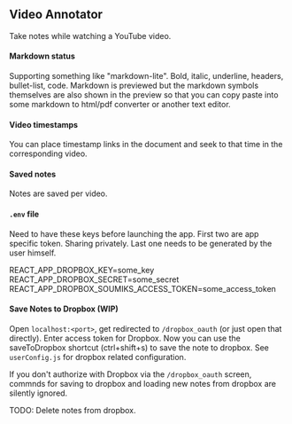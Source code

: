## Video Annotator

Take notes while watching a YouTube video.

#### Markdown status

Supporting something like "markdown-lite". Bold, italic, underline, headers,
bullet-list, code. Markdown is previewed but the markdown symbols themselves
are also shown in the preview so that you can copy paste into some markdown to
html/pdf converter or another text editor.

#### Video timestamps

You can place timestamp links in the document and seek to that time in the
corresponding video.

#### Saved notes

Notes are saved per video.

#### `.env` file

Need to have these keys before launching the app. First two are app specific token.
Sharing privately. Last one needs to be generated by the user himself.

REACT_APP_DROPBOX_KEY=some_key
REACT_APP_DROPBOX_SECRET=some_secret
REACT_APP_DROPBOX_SOUMIKS_ACCESS_TOKEN=some_access_token


#### Save Notes to Dropbox (WIP)

Open `localhost:<port>`, get redirected to `/dropbox_oauth` (or just open that directly).
Enter access token for Dropbox. Now you can use the saveToDropbox shortcut (ctrl+shift+s)
to save the note to dropbox. See `userConfig.js` for dropbox related configuration.

If you don't authorize with Dropbox via the `/dropbox_oauth` screen, commnds for
saving to dropbox and loading new notes from dropbox are silently ignored.

TODO: Delete notes from dropbox.